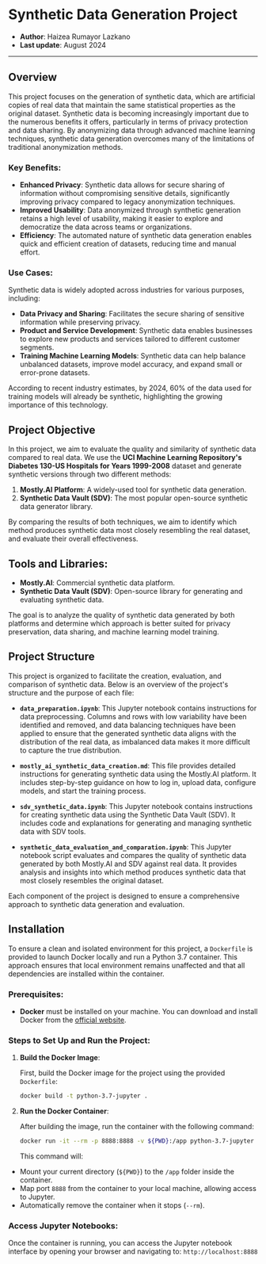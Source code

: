# Synthetic Data Generation Project

-   **Author**: Haizea Rumayor Lazkano
-   **Last update**: August 2024

------------------------------------------------------------------------

## Overview

This project focuses on the generation of synthetic data, which are artificial copies of real data that maintain the same statistical properties as the original dataset. Synthetic data is becoming increasingly important due to the numerous benefits it offers, particularly in terms of privacy protection and data sharing. By anonymizing data through advanced machine learning techniques, synthetic data generation overcomes many of the limitations of traditional anonymization methods.

### Key Benefits:
- **Enhanced Privacy**: Synthetic data allows for secure sharing of information without compromising sensitive details, significantly improving privacy compared to legacy anonymization techniques.
- **Improved Usability**: Data anonymized through synthetic generation retains a high level of usability, making it easier to explore and democratize the data across teams or organizations.
- **Efficiency**: The automated nature of synthetic data generation enables quick and efficient creation of datasets, reducing time and manual effort.

### Use Cases:
Synthetic data is widely adopted across industries for various purposes, including:
- **Data Privacy and Sharing**: Facilitates the secure sharing of sensitive information while preserving privacy.
- **Product and Service Development**: Synthetic data enables businesses to explore new products and services tailored to different customer segments.
- **Training Machine Learning Models**: Synthetic data can help balance unbalanced datasets, improve model accuracy, and expand small or error-prone datasets.

According to recent industry estimates, by 2024, 60% of the data used for training models will already be synthetic, highlighting the growing importance of this technology.

## Project Objective

In this project, we aim to evaluate the quality and similarity of synthetic data compared to real data. We use the **UCI Machine Learning Repository's Diabetes 130-US Hospitals for Years 1999-2008** dataset and generate synthetic versions through two different methods:
1. **Mostly.AI Platform**: A widely-used tool for synthetic data generation.
2. **Synthetic Data Vault (SDV)**: The most popular open-source synthetic data generator library.

By comparing the results of both techniques, we aim to identify which method produces synthetic data most closely resembling the real dataset, and evaluate their overall effectiveness.

## Tools and Libraries:
- **Mostly.AI**: Commercial synthetic data platform.
- **Synthetic Data Vault (SDV)**: Open-source library for generating and evaluating synthetic data.

The goal is to analyze the quality of synthetic data generated by both platforms and determine which approach is better suited for privacy preservation, data sharing, and machine learning model training.

## Project Structure

This project is organized to facilitate the creation, evaluation, and comparison of synthetic data. Below is an overview of the project's structure and the purpose of each file:

- **`data_preparation.ipynb`**: This Jupyter notebook contains instructions for data preprocessing. Columns and rows with low variability have been identified and removed, and data balancing techniques have been applied to ensure that the generated synthetic data aligns with the distribution of the real data, as imbalanced data makes it more difficult to capture the true distribution.

- **`mostly_ai_synthetic_data_creation.md`**: This file provides detailed instructions for generating synthetic data using the Mostly.AI platform. It includes step-by-step guidance on how to log in, upload data, configure models, and start the training process.

- **`sdv_synthetic_data.ipynb`**: This Jupyter notebook contains instructions for creating synthetic data using the Synthetic Data Vault (SDV). It includes code and explanations for generating and managing synthetic data with SDV tools.

- **`synthetic_data_evaluation_and_comparation.ipynb`**: This Jupyter notebook script evaluates and compares the quality of synthetic data generated by both Mostly.AI and SDV against real data. It provides analysis and insights into which method produces synthetic data that most closely resembles the original dataset.

Each component of the project is designed to ensure a comprehensive approach to synthetic data generation and evaluation.

## Installation

To ensure a clean and isolated environment for this project, a `Dockerfile` is provided to launch Docker locally and run a Python 3.7 container. This approach ensures that local environment remains unaffected and that all dependencies are installed within the container.

### Prerequisites:

- **Docker** must be installed on your machine. You can download and install Docker from the [official website](https://www.docker.com/get-started).

### Steps to Set Up and Run the Project:

1. **Build the Docker Image**:

   First, build the Docker image for the project using the provided `Dockerfile`:

   ```bash
   docker build -t python-3.7-jupyter .
   ```

2. **Run the Docker Container**:

   After building the image, run the container with the following command:

   ```bash
   docker run -it --rm -p 8888:8888 -v ${PWD}:/app python-3.7-jupyter
   ```

   This command will:

- Mount your current directory (`${PWD}`) to the `/app` folder inside the container.
- Map port `8888` from the container to your local machine, allowing access to Jupyter.
- Automatically remove the container when it stops (`--rm`).

### Access Jupyter Notebooks:

Once the container is running, you can access the Jupyter notebook interface by opening your browser and navigating to: `http://localhost:8888`







